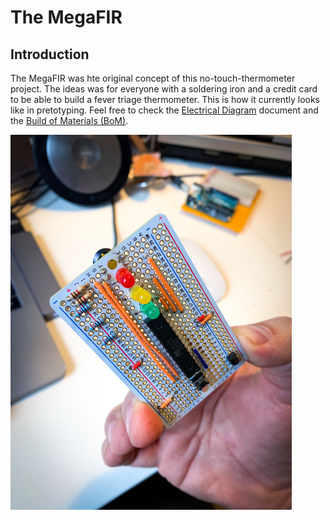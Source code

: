 # The MegaFIR
 
## Introduction
The MegaFIR was hte original concept of this no-touch-thermometer project. The ideas was for everyone with a soldering iron and a credit card to be able to build a fever triage thermometer. This is how it currently looks like in pretotyping. Feel free to check the [Electrical Diagram](https://github.com/MakeInBelgium/No-Touch-IR-Thermometer/blob/master/Mega_FIR/MegaFIR_ElectricalDiagram.md) document and the [Build of Materials (BoM)](https://github.com/MakeInBelgium/No-Touch-IR-Thermometer/blob/master/Mega_FIR/MegaFIR_BoM.md). 

<img src="https://raw.githubusercontent.com/MakeInBelgium/No-Touch-IR-Thermometer/master/Mega_FIR/Pictures/MegaFIR%20prototype%20001.jpg" width="450">
